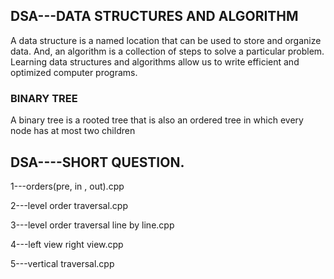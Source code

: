 ## DSA---DATA STRUCTURES AND ALGORITHM
A data structure is a named location that can be used to store and organize data. And, an algorithm is a collection of steps to solve a particular problem. Learning data structures and algorithms allow us to write efficient and optimized computer programs.

### BINARY TREE
   A binary tree is a rooted tree that is also an ordered tree in which every node has at most two children
   
## DSA----SHORT QUESTION.

1---orders(pre, in , out).cpp

2---level order traversal.cpp

3---level order traversal line by line.cpp

4---left view right view.cpp

5---vertical traversal.cpp

